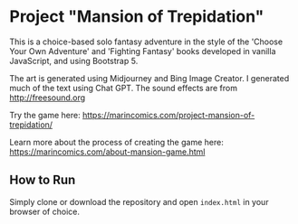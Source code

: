 # Project "Mansion of Trepidation"
This is a choice-based solo fantasy adventure in the style of the 'Choose Your Own Adventure' and 'Fighting Fantasy' books developed in vanilla JavaScript, and using Bootstrap 5.

The art is generated using Midjourney and Bing Image Creator. I generated much of the text using Chat GPT. The sound effects are from http://freesound.org

Try the game here: https://marincomics.com/project-mansion-of-trepidation/

Learn more about the process of creating the game here: https://marincomics.com/about-mansion-game.html 

## How to Run
Simply clone or download the repository and open `index.html` in your browser of choice.
